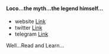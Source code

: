 #### Loco...the myth...the legend himself...

- website [Link](https://locomo.tips)
- twitter [Link](https://twitter.com/Loc0m0)
- telegram [Link](https://t.me/loc0m0/37)

Well...Read and Learn...
